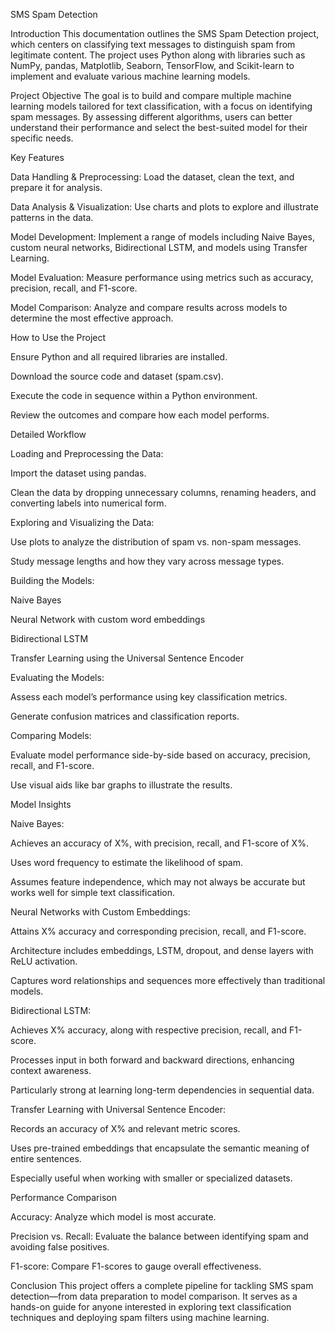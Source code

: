 SMS Spam Detection

Introduction
This documentation outlines the SMS Spam Detection project, which centers on classifying text messages to distinguish spam from legitimate content. The project uses Python along with libraries such as NumPy, pandas, Matplotlib, Seaborn, TensorFlow, and Scikit-learn to implement and evaluate various machine learning models.


Project Objective
The goal is to build and compare multiple machine learning models tailored for text classification, with a focus on identifying spam messages. By assessing different algorithms, users can better understand their performance and select the best-suited model for their specific needs.


Key Features

Data Handling & Preprocessing: Load the dataset, clean the text, and prepare it for analysis.

Data Analysis & Visualization: Use charts and plots to explore and illustrate patterns in the data.

Model Development: Implement a range of models including Naive Bayes, custom neural networks, Bidirectional LSTM, and models using Transfer Learning.

Model Evaluation: Measure performance using metrics such as accuracy, precision, recall, and F1-score.

Model Comparison: Analyze and compare results across models to determine the most effective approach.


How to Use the Project

Ensure Python and all required libraries are installed.

Download the source code and dataset (spam.csv).

Execute the code in sequence within a Python environment.

Review the outcomes and compare how each model performs.

Detailed Workflow

Loading and Preprocessing the Data:

Import the dataset using pandas.

Clean the data by dropping unnecessary columns, renaming headers, and converting labels into numerical form.

Exploring and Visualizing the Data:

Use plots to analyze the distribution of spam vs. non-spam messages.

Study message lengths and how they vary across message types.

Building the Models:

Naive Bayes

Neural Network with custom word embeddings

Bidirectional LSTM

Transfer Learning using the Universal Sentence Encoder

Evaluating the Models:

Assess each model’s performance using key classification metrics.

Generate confusion matrices and classification reports.

Comparing Models:

Evaluate model performance side-by-side based on accuracy, precision, recall, and F1-score.

Use visual aids like bar graphs to illustrate the results.


Model Insights

Naive Bayes:

Achieves an accuracy of X%, with precision, recall, and F1-score of X%.

Uses word frequency to estimate the likelihood of spam.

Assumes feature independence, which may not always be accurate but works well for simple text classification.

Neural Networks with Custom Embeddings:

Attains X% accuracy and corresponding precision, recall, and F1-score.

Architecture includes embeddings, LSTM, dropout, and dense layers with ReLU activation.

Captures word relationships and sequences more effectively than traditional models.

Bidirectional LSTM:

Achieves X% accuracy, along with respective precision, recall, and F1-score.

Processes input in both forward and backward directions, enhancing context awareness.

Particularly strong at learning long-term dependencies in sequential data.

Transfer Learning with Universal Sentence Encoder:

Records an accuracy of X% and relevant metric scores.

Uses pre-trained embeddings that encapsulate the semantic meaning of entire sentences.

Especially useful when working with smaller or specialized datasets.

Performance Comparison

Accuracy: Analyze which model is most accurate.

Precision vs. Recall: Evaluate the balance between identifying spam and avoiding false positives.

F1-score: Compare F1-scores to gauge overall effectiveness.


Conclusion
This project offers a complete pipeline for tackling SMS spam detection—from data preparation to model comparison. It serves as a hands-on guide for anyone interested in exploring text classification techniques and deploying spam filters using machine learning.
